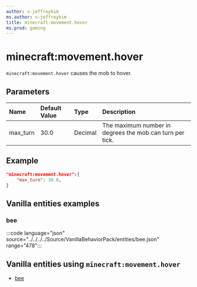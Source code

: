 ```yaml
---
author: v-jeffreykim
ms.author: v-jeffreykim
title: minecraft:movement.hover
ms.prod: gaming
---
```


# minecraft:movement.hover

`minecraft:movement.hover` causes the mob to hover.

## Parameters

|Name |Default Value  |Type  |Description  |
|:----------|:----------|:----------|:----------|
| max_turn| 30.0| Decimal| The maximum number in degrees the mob can turn per tick. |

## Example

```json
"minecraft:movement.hover":{
    "max_turn": 30.0,
}
```

## Vanilla entities examples

### bee

:::code language="json" source="../../../../Source/VanillaBehaviorPack/entities/bee.json" range="478":::

## Vanilla entities using `minecraft:movement.hover`

- [bee](../../../../Source/VanillaBehaviorPack_Snippets/entities/bee.md)